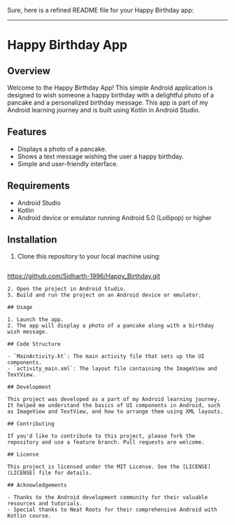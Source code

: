 Sure, here is a refined README file for your Happy Birthday app:

---

# Happy Birthday App

## Overview

Welcome to the Happy Birthday App! This simple Android application is designed to wish someone a happy birthday with a delightful photo of a pancake and a personalized birthday message. This app is part of my Android learning journey and is built using Kotlin in Android Studio.

## Features

- Displays a photo of a pancake.
- Shows a text message wishing the user a happy birthday.
- Simple and user-friendly interface.

## Requirements

- Android Studio
- Kotlin
- Android device or emulator running Android 5.0 (Lollipop) or higher

## Installation

1. Clone this repository to your local machine using:
   ```
  https://github.com/Sidharth-1996/Happy_Birthday.git
   ```
2. Open the project in Android Studio.
3. Build and run the project on an Android device or emulator.

## Usage

1. Launch the app.
2. The app will display a photo of a pancake along with a birthday wish message.

## Code Structure

- `MainActivity.kt`: The main activity file that sets up the UI components.
- `activity_main.xml`: The layout file containing the ImageView and TextView.

## Development

This project was developed as a part of my Android learning journey. It helped me understand the basics of UI components in Android, such as ImageView and TextView, and how to arrange them using XML layouts.

## Contributing

If you'd like to contribute to this project, please fork the repository and use a feature branch. Pull requests are welcome.

## License

This project is licensed under the MIT License. See the [LICENSE](LICENSE) file for details.

## Acknowledgements

- Thanks to the Android development community for their valuable resources and tutorials.
- Special thanks to Neat Roots for their comprehensive Android with Kotlin course.
